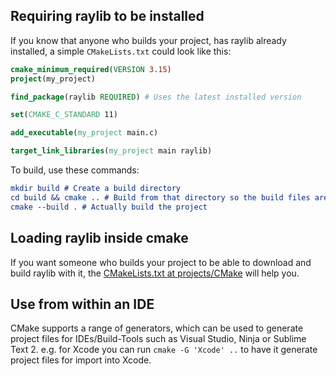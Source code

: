 ## Requiring raylib to be installed
If you know that anyone who builds your project, has raylib already installed, a simple `CMakeLists.txt` could look like this:
```cmake
cmake_minimum_required(VERSION 3.15)
project(my_project)

find_package(raylib REQUIRED) # Uses the latest installed version

set(CMAKE_C_STANDARD 11)

add_executable(my_project main.c)

target_link_libraries(my_project main raylib)
```
To build, use these commands:
```cmake
mkdir build # Create a build directory
cd build && cmake .. # Build from that directory so the build files are in one place
cmake --build . # Actually build the project
```

## Loading raylib inside cmake
If you want someone who builds your project to be able to download and build raylib with it, the [CMakeLists.txt at projects/CMake](https://github.com/raysan5/raylib/blob/master/projects/CMake/CMakeLists.txt)
 will help you.

## Use from within an IDE

CMake supports a range of generators, which can be used to generate project files for IDEs/Build-Tools such as Visual Studio, Ninja or Sublime Text 2. e.g. for Xcode you can run `cmake -G 'Xcode' ..` to have it generate project files for import into Xcode.